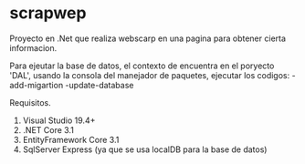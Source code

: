 # scrapwep
Proyecto en .Net que realiza webscarp en una pagina para obtener cierta informacion.

Para ejeutar la base de datos, el contexto de encuentra en el poryecto 'DAL', usando la consola del manejador de paquetes, 
ejecutar los codigos:
 -add-migartion
 -update-database

Requisitos.
1. Visual Studio 19.4+
2. .NET Core 3.1
3. EntityFramework Core 3.1
4. SqlServer Express (ya que se usa localDB para la base de datos)
